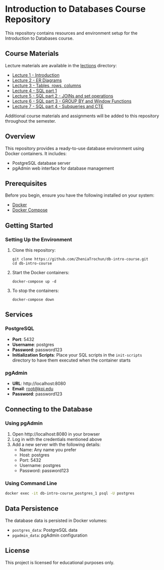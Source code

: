 # Introduction to Databases Course Repository

This repository contains resources and environment setup for the Introduction to Databases course.

## Course Materials

Lecture materials are available in the [lections](lectures/) directory:

- [Lecture 1 - Introduction](lectures/1%20-%20intro)
- [Lecture 2 - ER Diagrams](lectures/2%20-%20ER%20diagrams)
- [Lecture 3 - Tables, rows, columns](lectures/3%20-%20Tables,%20rows,%20columns)
- [Lecture 4 - SQL part 1](lectures/4%20-%20DML%20basics)
- [Lecture 5 - SQL part 2 - JOINs and set operations](lectures/5%20-%20JOINs%20and%20set%20operations)
- [Lecture 6 - SQL part 3 - GROUP BY and Window Functions](lectures/6%20-%20GROUP%20BY%20and%20window%20functions)
- [Lecture 7 - SQL part 4 - Subqueries and CTE](lectures/7%20-%20Subqueries%20and%20CTE)

Additional course materials and assignments will be added to this repository throughout the semester.

## Overview

This repository provides a ready-to-use database environment using Docker containers. It includes:

- PostgreSQL database server
- pgAdmin web interface for database management

## Prerequisites

Before you begin, ensure you have the following installed on your system:

- [Docker](https://www.docker.com/get-started)
- [Docker Compose](https://docs.docker.com/compose/install/)

## Getting Started

### Setting Up the Environment

1. Clone this repository:
   ```
   git clone https://github.com/ZheniaTrochun/db-intro-course.git
   cd db-intro-course
   ```

2. Start the Docker containers:
   ```
   docker-compose up -d
   ```

3. To stop the containers:
   ```
   docker-compose down
   ```

## Services

### PostgreSQL

- **Port**: 5432
- **Username**: postgres
- **Password**: password123
- **Initialization Scripts**: Place your SQL scripts in the `init-scripts` directory to have them executed when the container starts

### pgAdmin

- **URL**: http://localhost:8080
- **Email**: root@kpi.edu
- **Password**: password123

## Connecting to the Database

### Using pgAdmin

1. Open http://localhost:8080 in your browser
2. Log in with the credentials mentioned above
3. Add a new server with the following details:
   - Name: Any name you prefer
   - Host: postgres
   - Port: 5432
   - Username: postgres
   - Password: password123

### Using Command Line

```bash
docker exec -it db-intro-course_postgres_1 psql -U postgres
```

## Data Persistence

The database data is persisted in Docker volumes:
- `postgres_data`: PostgreSQL data
- `pgadmin_data`: pgAdmin configuration

## License

This project is licensed for educational purposes only.
